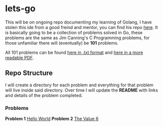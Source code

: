 # lets-go

This will be on ongoing repo documenting my learning of Golang, I have stolen this ide from a good freind and mentor, you can find his repo [here](https://github.com/Xercoy/Go_101). It is basically going to be a collection of problems solved in Go, these problems are the same as Jim Canning's C Programming problems, for those unfamiliar there will (eventually) be **101** problems.

All 101 problems can be found [here in .txt format](https://github.com/shan5742/lets-go/blob/master/101.txt) and [here in a more readable PDF](https://github.com/shan5742/lets-go/blob/master/101.pdf).

## Repo Structure

I will create a directory for each problem and everything for that problem will live inside said directory. Over time I will update the **README** with links and details of the problem completed.

### Problems

**Problem 1** [Hello World](https://github.com/shan5742/lets-go/tree/master/01_HelloWorld)
**Problem 2** [The Value 6](https://github.com/shan5742/lets-go/tree/master/02_Value6)
